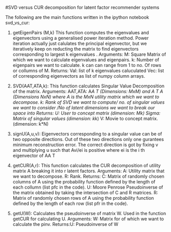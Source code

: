 #SVD versus CUR decomposition for latent factor recommender systems

The following are the main functions written in the ipython notebook svd_vs_cur:


1) getEigenPairs (M,k)
This function computes the eigenvalues and eigenvectors using a generalised power iteration
method. Power iteration actually just calulates the principal eigenvector, but we iteratively
keep on reducting the matrix to find eigenvectors corresponding to largest k eigenvalues .
Arguments:
M: Square Matrix of which we want to calculate eigenvalues and eigenpairs.
k: Number of eigenpairs we want to calculate. k can can range from 1 to no. Of rows or collumns
of M.
Returns:
Val: list of k eigenvalues caluculated
Vec: list of corresponding eigenvectors as list of numpy column arrays.


2) SVD(AAT,ATA,k):
This function calculates Singular Value Decomposition of the matrix.
Arguments:
AAT,ATA:
A*A T (Dimensions: MxM) and A T *A (Dimensions NxN) where A is the MxN utility matrix
which we want to decompose.
k: Rank of SVD we want to compute/ no. of singular values we want to consider
/No of latent dimensions we want to break our space into
Returns:
U: User to concept matrix (dimension: M*k)
Sigma: Matrix of singular values (dimension: k*k)
V: Movie to concept matrix. (dimension: k*N)


3) signU(A,u,v):
Eigenvectors corresponding to a singular value can be of two opposite directions. Out of these two
directions only one gurantees minimum reconstruction error. The correct direction is got by fixing v
and multiplying u such that Avi/ei is positive where ei is the i th eigenvector of AA T


4) getCUR(A,r):
This function calculates the CUR decomposition of utility matrix A breaking it into r latent factors.
Arguments:
A: Utility matrix that we want to decompose.
R: Rank.
Returns:
C: Matrix of randomly chosen columns of A using the probability function defined by the
length of each collumn (list pfc in the code).
U: Moore Penrose Pseudoinverse of the matrix obtained by taking the intersection of C and
R matrices.
R: Matrix of randomly chosen rows of A using the probability function defined by the length
of each row (list pfr in the code).


4) getU(W):
Calculates the pseudoinverse of matrix W. Used in the function getCUR for calculating U.
Arguments:
W: Matrix for of which we want to calculate the pinv.
Returns:U: Pseudoinverse of W
